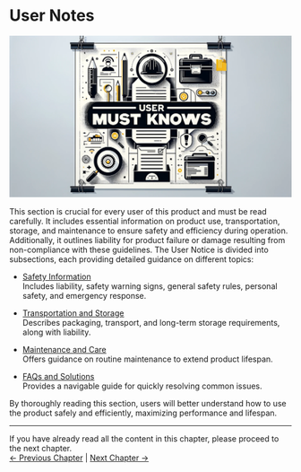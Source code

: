 # User Notes

<img src="../resources/3-UserNotes/3-usermustknows-1.png" alt="img-1" width="800" height=“auto” /> <br>

This section is crucial for every user of this product and must be read carefully. It includes essential information on product use, transportation, storage, and maintenance to ensure safety and efficiency during operation. Additionally, it outlines liability for product failure or damage resulting from non-compliance with these guidelines. The User Notice is divided into subsections, each providing detailed guidance on different topics:

- [Safety Information](myagvPI/3.1-SafetyInstruction.md)    
    Includes liability, safety warning signs, general safety rules, personal safety, and emergency response.

- [Transportation and Storage](myagvPI/3.2-TransportandStorage.md)    
    Describes packaging, transport, and long-term storage requirements, along with liability.

- [Maintenance and Care](myagvPI/3.3-MaintenanceandCare.md)  
    Offers guidance on routine maintenance to extend product lifespan.

- [FAQs and Solutions](myagvPI/3.4-FAQs.md)    
    Provides a navigable guide for quickly resolving common issues.

By thoroughly reading this section, users will better understand how to use the product safely and efficiently, maximizing performance and lifespan.

----

If you have already read all the content in this chapter, please proceed to the next chapter.   <br>
[← Previous Chapter](../2-ProductFeature/README.md) | [Next Chapter →](../4-FirstInstallAndUse/README.md)